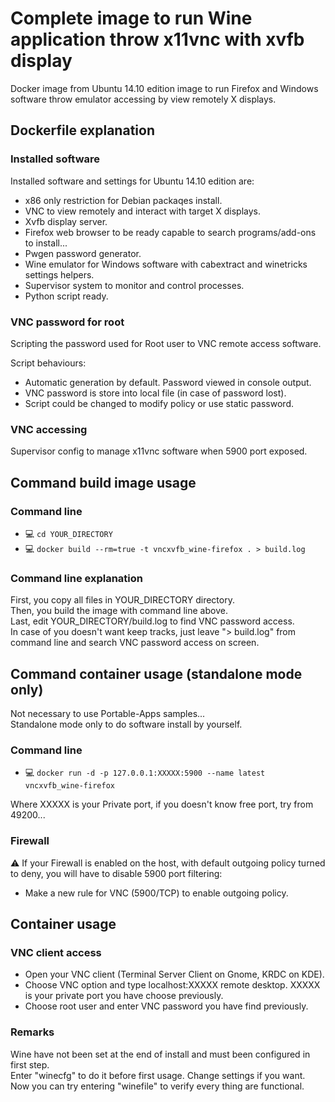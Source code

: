 Complete image to run Wine application throw x11vnc with xvfb display
=====================================================================

Docker image from Ubuntu 14.10 edition image to run Firefox and
Windows software throw emulator accessing by view remotely X displays.

Dockerfile explanation
----------------------

### Installed software ###

Installed software and settings for Ubuntu 14.10 edition are:
- x86 only restriction for Debian packaqes install.
- VNC to view remotely and interact with target X displays.
- Xvfb display server.
- Firefox web browser to be ready capable to search programs/add-ons
  to install...
- Pwgen password generator.
- Wine emulator for Windows software
  with cabextract and winetricks settings helpers.
- Supervisor system to monitor and control processes.
- Python script ready.

### VNC password for root ###

Scripting the password used for Root user to VNC remote access software.

Script behaviours:
- Automatic generation by default. Password viewed in console output.
- VNC password is store into local file (in case of password lost).
- Script could be changed to modify policy or use static password.

### VNC accessing ###

Supervisor config to manage x11vnc software when 5900 port exposed.

Command build image usage
-------------------------

### Command line ###

- :computer: `cd YOUR_DIRECTORY`
- :computer: `docker build --rm=true -t vncxvfb_wine-firefox . > build.log`

### Command line explanation ###

First, you copy all files in YOUR_DIRECTORY directory.  
Then, you build the image with command line above.  
Last, edit YOUR_DIRECTORY/build.log to find VNC password access.  
In case of you doesn't want keep tracks, just leave "> build.log" from command 
line and search VNC password access on screen.

Command container usage (standalone mode only)
----------------------------------------------

Not necessary to use Portable-Apps samples...  
Standalone mode only to do software install by yourself.

### Command line ###

- :computer: `docker run -d -p 127.0.0.1:XXXXX:5900 --name latest 
vncxvfb_wine-firefox`

Where XXXXX is your Private port, if you doesn't know free port, try from 
49200...

### Firewall ###

:warning: If your Firewall is enabled on the host, with default outgoing policy turned to 
deny, 
you will have to disable 5900 port filtering:
- Make a new rule for VNC (5900/TCP) to enable outgoing policy.

Container usage
---------------

### VNC client access ###

- Open your VNC client (Terminal Server Client on Gnome, KRDC on KDE).
- Choose VNC option and type localhost:XXXXX remote desktop.
  XXXXX is your private port you have choose previously.
- Choose root user and enter VNC password you have find previously.

### Remarks ###

Wine have not been set at the end of install and must been configured in 
first step.  
Enter "winecfg" to do it before first usage. Change settings if you want.  
Now you can try entering "winefile" to verify every thing are functional.
